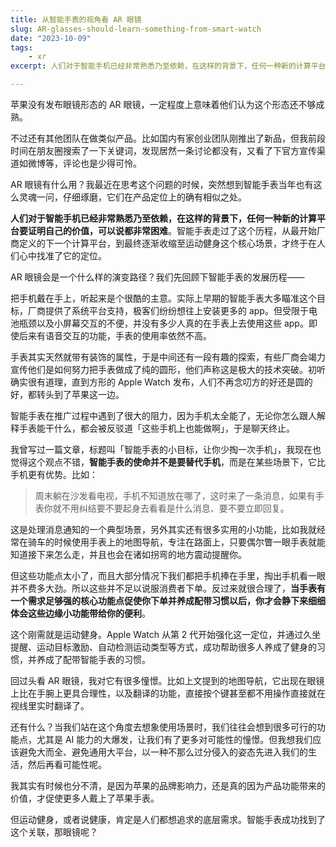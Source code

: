 ```yaml
---
title: 从智能手表的视角看 AR 眼镜
slug: AR-glasses-should-learn-something-from-smart-watch
date: "2023-10-09"
tags:
    - xr
excerpt: 人们对于智能手机已经非常熟悉乃至依赖，在这样的背景下，任何一种新的计算平台要证明自己的价值，可以说都非常困难。智能手表走过了这个历程，从最开始厂商定义的下一个计算平台，到最终逐渐收缩至运动健身这个核心场景，才终于在人们心中找准了它的定位。

---
```


苹果没有发布眼镜形态的 AR 眼镜，一定程度上意味着他们认为这个形态还不够成熟。

不过还有其他团队在做类似产品。比如国内有家创业团队刚推出了新品，但我前段时间在朋友圈搜索了一下关键词，发现居然一条讨论都没有，又看了下官方宣传渠道如微博等，评论也是少得可怜。

AR 眼镜有什么用？我最近在思考这个问题的时候，突然想到智能手表当年也有这么灵魂一问，仔细琢磨，它们在产品定位上的确有相似之处。

**人们对于智能手机已经非常熟悉乃至依赖，在这样的背景下，任何一种新的计算平台要证明自己的价值，可以说都非常困难**。智能手表走过了这个历程，从最开始厂商定义的下一个计算平台，到最终逐渐收缩至运动健身这个核心场景，才终于在人们心中找准了它的定位。

AR 眼镜会是一个什么样的演变路径？我们先回顾下智能手表的发展历程——

把手机戴在手上，听起来是个很酷的主意。实际上早期的智能手表大多瞄准这个目标，厂商提供了系统平台支持，极客们纷纷想往上安装更多的 app。但受限于电池瓶颈以及小屏幕交互的不便，并没有多少人真的在手表上去使用这些 app。即使后来有语音交互的功能，手表的使用率依然不高。

手表其实天然就带有装饰的属性，于是中间还有一段有趣的探索，有些厂商会竭力宣传他们是如何努力把手表做成了纯的圆形，他们声称这是极大的技术突破。初听确实很有道理，直到方形的 Apple Watch 发布，人们不再念叨方的好还是圆的好，都转头到了苹果这一边。

智能手表在推广过程中遇到了很大的阻力，因为手机太全能了，无论你怎么跟人解释手表能干什么，都会被反驳道「这些手机上也能做啊」，于是聊天终止。

我曾写过一篇文章，标题叫「智能手表的小目标，让你少掏一次手机」，我现在也觉得这个观点不错，**智能手表的使命并不是要替代手机**，而是在某些场景下，它比手机更有优势。比如：

> 周末躺在沙发看电视，手机不知道放在哪了，这时来了一条消息，如果有手表你就不用纠结要不要起身去看看是什么消息、要不要立即回复。

这是处理消息通知的一个典型场景，另外其实还有很多实用的小功能，比如我就经常在骑车的时候使用手表上的地图导航，专注在路面上，只要偶尔瞥一眼手表就能知道接下来怎么走，并且也会在诸如拐弯的地方震动提醒你。

但这些功能点太小了，而且大部分情况下我们都把手机捧在手里，掏出手机看一眼并不费多大劲。所以这些并不足以说服消费者下单。反过来就很合理了，**当手表有一个需求足够强的核心功能点促使你下单并养成配带习惯以后，你才会静下来细细体会这些边缘小功能带给你的便利**。

这个刚需就是运动健身。Apple Watch 从第 2 代开始强化这一定位，并通过久坐提醒、运动目标激励、自动检测运动类型等方式，成功帮助很多人养成了健身的习惯，并养成了配带智能手表的习惯。

回过头看 AR 眼镜，我对它有很多憧憬。比如上文提到的地图导航，它出现在眼镜上比在手腕上更具合理性，以及翻译的功能，直接按个键甚至都不用操作直接就在视线里实时翻译了。

还有什么？当我们站在这个角度去想象使用场景时，我们往往会想到很多可行的功能点，尤其是 AI 能力的大爆发，让我们有了更多对可能性的憧憬。但我想我们应该避免大而全、避免通用大平台，以一种不那么过分侵入的姿态先进入我们的生活，然后再看可能性呢。

我其实有时候也分不清，是因为苹果的品牌影响力，还是真的因为产品功能带来的价值，才促使更多人戴上了苹果手表。

但运动健身，或者说健康，肯定是人们都想追求的底层需求。智能手表成功找到了这个关联，那眼镜呢？
